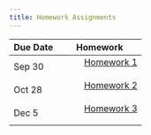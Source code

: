 ```yaml
---
title: Homework Assignments
---
```


<div>
  <table class="table table-striped table-hover">
    <thead>
      <tr>
        <th>Due Date</th>
        <th>Homework</th>
       </tr>
    </thead>
    <tbody>
      <tr>
        <td>Sep 30</td>
        <td>
          <dl>
          <dd><a href="../homework/assignment1.html" target=_blank>Homework 1</a>
          </dd>
          </dl>
        </td>
      </tr>
      <tr>
        <td>Oct 28</td>
        <td>
          <dl>
          <dd><a href="../materials/homeworks/homework02_alt.Rmd" target=_blank>Homework 2</a>
          </dd>
          </dl>
        </td>
       </tr>
       <tr>
        <td>Dec 5</td>
        <td>
          <dl>
          <dd><a href="../materials/homeworks/homework03_alt.Rmd" target=_blank>Homework 3</a>
          </dd>
          </dl>
        </td>
       </tr>
       </tr>
      </tbody>
  </table>
</div>
